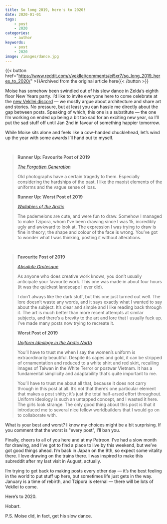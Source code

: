 ```yaml
---
title: So long 2019, here's to 2020!
date: 2020-01-01
tags:
    - post
    - 2020
categories:
    - author
keywords:
    - post
    - 2020
image: /images/dance.jpg
---
```

{{< button href="https://www.reddit.com/r/vekllei/comments/ei5xr7/so_long_2019_heres_to_2020/" >}}Archived from the original article here{{< /button >}}

Moise has somehow been swindled out of his slow dance in Zelda’s eighth floor New Years party. I’d like to invite everyone here to come celebrate at the [new Vekllei discord](https://discord.gg/dCE6vSU) — we mostly argue about architecture and share art and stories. No pressure, but at least you can hassle me directly about the gap between posts. Speaking of which, this one is a substitute — the one I’m working on ended up being a bit too sad for an exciting new year, so I’ll put the sad stuff off until Jan 2nd in favour of something happier tomorrow.

While Moise sits alone and feels like a cow-handed chucklehead, let’s wind up the year with some awards I’ll hand out to myself.

&#x200B;

>**Runner Up: Favourite Post of 2019**  
>  
>[*The Forgotten Generation*](https://www.reddit.com/r/worldbuilding/comments/auz580/the_forgotten_generation/)  
>  
>Old photographs have a certain tragedy to them. Especially considering the hardships of the past. I like the maoist elements of the uniforms and the vague sense of loss.  
>  
>**Runner Up: Worst Post of 2019**  
>  
>[*Wallabies of the Arctic*](https://www.reddit.com/r/vekllei/comments/e6iykk/wallabies_of_the_arctic_veklleis_pademelon_and/)  
>  
>The pademelons are cute, and were fun to draw. Somehow I managed to make Tzipora, whom I’ve been drawing since I was 15, incredibly ugly and awkward to look at. The expression I was trying to draw is fine in theory; the shape and colour of the face is wrong. You’ve got to wonder what I was thinking, posting it without alterations.

&#x200B;

>**Favourite Post of 2019**  
>  
>[*Absolute Grotesque*](https://www.reddit.com/r/worldbuilding/comments/c05k16/absolute_grotesque/)  
>  
>As anyone who does creative work knows, you don’t usually anticipate your favourite work. This one was made in about four hours (it was the quickest landscape I ever did).  
>  
>I don’t always like the dark stuff, but this one just turned out well. The lore doesn’t waste any words, and it says exactly what I wanted to say about the subject. It’s clear and simple and I like reading back through it. The art is much better than more recent attempts at similar subjects, and there’s a brevity to the art and lore that I usually fuck up. I’ve made many posts now trying to recreate it.  
>  
>**Worst Post of 2019**  
>  
>[*Uniform Ideology in the Arctic North*](https://www.reddit.com/r/vekllei/comments/dj5di0/uniform_ideology_in_the_arctic_north/)  
>  
>You’ll have to trust me when I say the women’s uniform is extraordinarily beautiful. Despite its capes and gold, it can be stripped of ornamentation and reduced to a white shirt and red skirt, recalling images of Taiwan in the White Terror or postwar Vietnam. It has a fundamental simplicity and adaptability that’s quite important to me.  
>  
>You’ll have to trust me about all that, because it does not carry through in this post at all. It’s not that there’s one particular element that makes a post shitty; it’s just the total half-arsed effort throughout. Uniform ideology is such an untapped concept, and I wasted it here. The girls look strange. The only good thing about this post is that it introduced me to several nice fellow worldbuilders that I would go on to collaborate with.

What is your best and worst? I know my choices might be a bit surprising. If you comment that the worst is "every post", I’ll ban you.

Finally, cheers to all of you here and at my Patreon. I’ve had a slow month for drawing, and I’ve got to find a place to live by this weekend, but we’ve got good things ahead. I’m back in Japan on the 9th, so expect some vitality there. I love drawing on the trains there. I was inspired to make this subreddit after my last visit in August, actually.

I’m trying to get back to making posts every other day — it’s the best feeling in the world to put stuff up here, but sometimes life just gets in the way. January is a time of rebirth, and Tzipora is eternal — there will be lots of Vekllei to come.

Here’s to 2020.

Hobart.

P.S. Moise did, in fact, get his slow dance.
